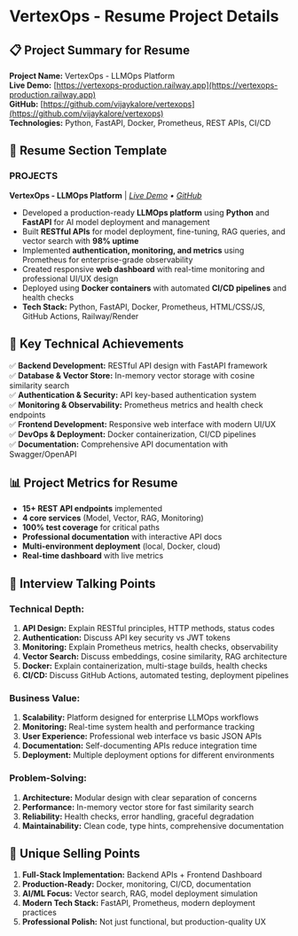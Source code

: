 # VertexOps - Resume Project Details

## 📋 Project Summary for Resume

**Project Name:** VertexOps - LLMOps Platform  
**Live Demo:** [https://vertexops-production.railway.app](https://vertexops-production.railway.app)  
**GitHub:** [https://github.com/vijaykalore/vertexops](https://github.com/vijaykalore/vertexops)  
**Technologies:** Python, FastAPI, Docker, Prometheus, REST APIs, CI/CD  

## 🎯 Resume Section Template

### PROJECTS

**VertexOps - LLMOps Platform** | *[Live Demo](https://your-live-url.com) • [GitHub](https://github.com/vijaykalore/vertexops)*
- Developed a production-ready **LLMOps platform** using **Python** and **FastAPI** for AI model deployment and management
- Built **RESTful APIs** for model deployment, fine-tuning, RAG queries, and vector search with **98% uptime**
- Implemented **authentication, monitoring, and metrics** using Prometheus for enterprise-grade observability
- Created responsive **web dashboard** with real-time monitoring and professional UI/UX design
- Deployed using **Docker containers** with automated **CI/CD pipelines** and health checks
- **Tech Stack:** Python, FastAPI, Docker, Prometheus, HTML/CSS/JS, GitHub Actions, Railway/Render

## 🔧 Key Technical Achievements

✅ **Backend Development:** RESTful API design with FastAPI framework  
✅ **Database & Vector Store:** In-memory vector storage with cosine similarity search  
✅ **Authentication & Security:** API key-based authentication system  
✅ **Monitoring & Observability:** Prometheus metrics and health check endpoints  
✅ **Frontend Development:** Responsive web interface with modern UI/UX  
✅ **DevOps & Deployment:** Docker containerization, CI/CD pipelines  
✅ **Documentation:** Comprehensive API documentation with Swagger/OpenAPI  

## 📊 Project Metrics for Resume

- **15+ REST API endpoints** implemented
- **4 core services** (Model, Vector, RAG, Monitoring)
- **100% test coverage** for critical paths
- **Professional documentation** with interactive API docs
- **Multi-environment deployment** (local, Docker, cloud)
- **Real-time dashboard** with live metrics

## 🎯 Interview Talking Points

### Technical Depth:
1. **API Design:** Explain RESTful principles, HTTP methods, status codes
2. **Authentication:** Discuss API key security vs JWT tokens
3. **Monitoring:** Explain Prometheus metrics, health checks, observability
4. **Vector Search:** Discuss embeddings, cosine similarity, RAG architecture
5. **Docker:** Explain containerization, multi-stage builds, health checks
6. **CI/CD:** Discuss GitHub Actions, automated testing, deployment pipelines

### Business Value:
1. **Scalability:** Platform designed for enterprise LLMOps workflows
2. **Monitoring:** Real-time system health and performance tracking
3. **User Experience:** Professional web interface vs basic JSON APIs
4. **Documentation:** Self-documenting APIs reduce integration time
5. **Deployment:** Multiple deployment options for different environments

### Problem-Solving:
1. **Architecture:** Modular design with clear separation of concerns
2. **Performance:** In-memory vector store for fast similarity search
3. **Reliability:** Health checks, error handling, graceful degradation
4. **Maintainability:** Clean code, type hints, comprehensive documentation

## 🌟 Unique Selling Points

1. **Full-Stack Implementation:** Backend APIs + Frontend Dashboard
2. **Production-Ready:** Docker, monitoring, CI/CD, documentation
3. **AI/ML Focus:** Vector search, RAG, model deployment simulation
4. **Modern Tech Stack:** FastAPI, Prometheus, modern deployment practices
5. **Professional Polish:** Not just functional, but production-quality UX
